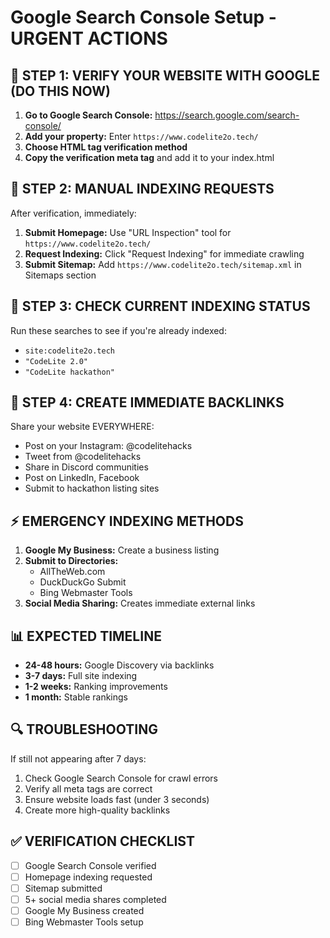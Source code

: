 # Google Search Console Setup - URGENT ACTIONS

## 🚨 STEP 1: VERIFY YOUR WEBSITE WITH GOOGLE (DO THIS NOW)

1. **Go to Google Search Console:** https://search.google.com/search-console/
2. **Add your property:** Enter `https://www.codelite2o.tech/`
3. **Choose HTML tag verification method**
4. **Copy the verification meta tag** and add it to your index.html

## 🚨 STEP 2: MANUAL INDEXING REQUESTS

After verification, immediately:

1. **Submit Homepage:** Use "URL Inspection" tool for `https://www.codelite2o.tech/`
2. **Request Indexing:** Click "Request Indexing" for immediate crawling
3. **Submit Sitemap:** Add `https://www.codelite2o.tech/sitemap.xml` in Sitemaps section

## 🚨 STEP 3: CHECK CURRENT INDEXING STATUS

Run these searches to see if you're already indexed:
- `site:codelite2o.tech`
- `"CodeLite 2.0"`
- `"CodeLite hackathon"`

## 🚨 STEP 4: CREATE IMMEDIATE BACKLINKS

Share your website EVERYWHERE:
- Post on your Instagram: @codelitehacks
- Tweet from @codelitehacks
- Share in Discord communities
- Post on LinkedIn, Facebook
- Submit to hackathon listing sites

## ⚡ EMERGENCY INDEXING METHODS

1. **Google My Business:** Create a business listing
2. **Submit to Directories:** 
   - AllTheWeb.com
   - DuckDuckGo Submit
   - Bing Webmaster Tools
3. **Social Media Sharing:** Creates immediate external links

## 📊 EXPECTED TIMELINE

- **24-48 hours:** Google Discovery via backlinks
- **3-7 days:** Full site indexing
- **1-2 weeks:** Ranking improvements
- **1 month:** Stable rankings

## 🔍 TROUBLESHOOTING

If still not appearing after 7 days:
1. Check Google Search Console for crawl errors
2. Verify all meta tags are correct
3. Ensure website loads fast (under 3 seconds)
4. Create more high-quality backlinks

## ✅ VERIFICATION CHECKLIST

- [ ] Google Search Console verified
- [ ] Homepage indexing requested
- [ ] Sitemap submitted
- [ ] 5+ social media shares completed
- [ ] Google My Business created
- [ ] Bing Webmaster Tools setup